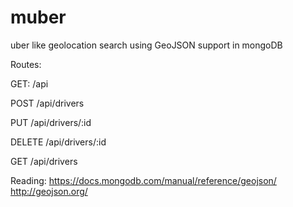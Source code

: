 # muber

uber like geolocation search using GeoJSON support in mongoDB

Routes:

GET: /api

POST /api/drivers

PUT /api/drivers/:id

DELETE /api/drivers/:id

GET /api/drivers


Reading:
https://docs.mongodb.com/manual/reference/geojson/
http://geojson.org/

